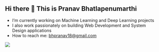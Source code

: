 ## Hi there 👋 This is Pranav Bhatlapenumarthi


- I’m currently working on Machine Learning and Deep Learning projects
- I also work passionately on building Web Development and System Design applications
- How to reach me: bhpranav18@gmail.com <br>

![](https://komarev.com/ghpvc/?username=your-github-username&style=flat)
